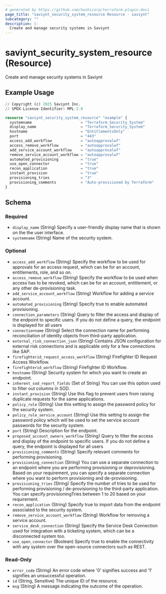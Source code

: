```yaml
---
# generated by https://github.com/hashicorp/terraform-plugin-docs
page_title: "saviynt_security_system_resource Resource - saviynt"
subcategory: ""
description: |-
  Create and manage security systems in Saviynt
---
```


# saviynt_security_system_resource (Resource)

Create and manage security systems in Saviynt

## Example Usage

```terraform
// Copyright (c) 2025 Saviynt Inc.
// SPDX-License-Identifier: MPL-2.0

resource "saviynt_security_system_resource" "example" {
  systemname                      = "Terraform_Security_System"
  display_name                    = "Terraform_Security_System"
  hostname                        = "EntitlementsOnly"
  port                            = "443"
  access_add_workflow             = "autoapprovalwf"
  access_remove_workflow          = "autoapprovalwf"
  add_service_account_workflow    = "autoapprovalwf"
  remove_service_account_workflow = "autoapprovalwf"
  automated_provisioning          = "true"
  use_open_connector              = "true"
  recon_application               = "true"
  instant_provision               = "true"
  provisioning_tries              = "3"
  provisioning_comments           = "Auto-provisioned by Terraform"
}
```

<!-- schema generated by tfplugindocs -->
## Schema

### Required

- `display_name` (String) Specify a user-friendly display name that is shown on the the user interface.
- `systemname` (String) Name of the security system.

### Optional

- `access_add_workflow` (String) Specify the workflow to be used for approvals for an access request, which can be for an account, entitlements, role, and so on.
- `access_remove_workflow` (String) Specify the workflow to be used when access has to be revoked, which can be for an account, entitlement, or any other de-provisioning task.
- `add_service_account_workflow` (String) Workflow for adding a service account.
- `automated_provisioning` (String) Specify true to enable automated provisioning.
- `connection_parameters` (String) Query to filter the access and display of the endpoint to specific users. If you do not define a query, the endpoint is displayed for all users
- `connectionname` (String) Select the connection name for performing reconciliation of identity objects from third-party application.
- `external_risk_connection_json` (String) Contains JSON configuration for external risk connections and is applicable only for a few connections like SAP.
- `firefighterid_request_access_workflow` (String) Firefighter ID Request Access Workflow.
- `firefighterid_workflow` (String) Firefighter ID Workflow.
- `hostname` (String) Security system for which you want to create an endpoint.
- `inherent_sod_report_fields` (Set of String) You can use this option used to filter out columns in SOD.
- `instant_provision` (String) Use this flag to prevent users from raising duplicate requests for the same applications.
- `policy_rule` (String) Use this setting to assign the password policy for the security system.
- `policy_rule_service_account` (String) Use this setting to assign the password policy which will be used to set the service account passwords for the security system.
- `port` (String) Description for the endpoint.
- `proposed_account_owners_workflow` (String) Query to filter the access and display of the endpoint to specific users. If you do not define a query, the endpoint is displayed for all users
- `provisioning_comments` (String) Specify relevant comments for performing provisioning.
- `provisioning_connection` (String) You can use a separate connection to an endpoint where you are performing provisioning or deprovisioning. Based on your requirement, you can specify a separate connection where you want to perform provisioning and de-provisioning.
- `provisioning_tries` (String) Specify the number of tries to be used for performing provisioning / de-provisioning to the third-party application. You can specify provisioningTries between 1 to 20 based on your requirement.
- `recon_application` (String) Specify true to import data from the endpoint associated to the security system.
- `remove_service_account_workflow` (String) Workflow for removing a service account.
- `service_desk_connection` (String) Specify the Service Desk Connection used for integration with a ticketing system, which can be a disconnected system too.
- `use_open_connector` (Boolean) Specify true to enable the connectivity with any system over the open-source connectors such as REST.

### Read-Only

- `error_code` (String) An error code where '0' signifies success and '1' signifies an unsuccessful operation.
- `id` (String, Sensitive) The unique ID of the resource.
- `msg` (String) A message indicating the outcome of the operation.
